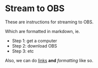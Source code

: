 # Stream to OBS

These are instructions for streaming to OBS.

Which are formatted in markdown, ie.

* Step 1: get a computer
* Step 2: download OBS
* Step 3: etc

Also, we can do [links](https://vidicon.org) __and__ _formatting_ like so.